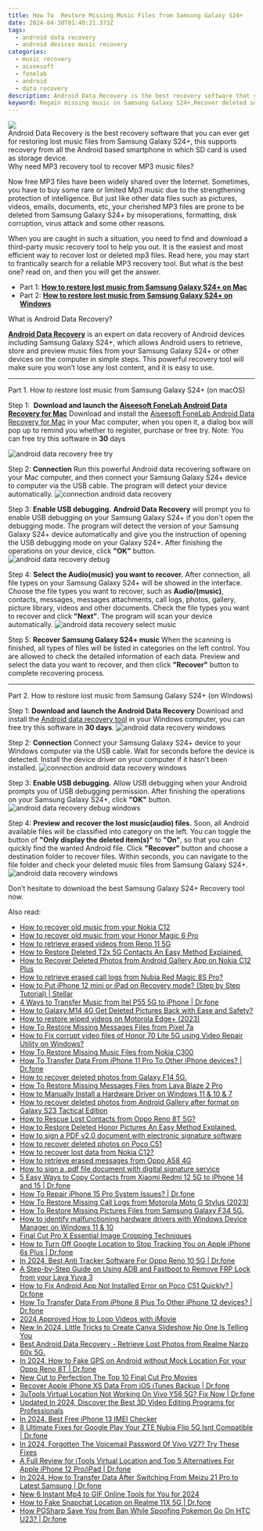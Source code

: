 ```yaml
---
title: How To  Restore Missing Music Files from Samsung Galaxy S24+
date: 2024-04-30T01:40:21.373Z
tags: 
  - android data recovery
  - android devices music recovery
categories: 
  - music recovery
  - aiseesoft
  - fonelab
  - android
  - data recovery
description: Android Data Recovery is the best recovery software that you can ever get for restoring lost music files from Samsung Galaxy S24+, this supports recovery from all the Android based smartphone in which SD card is used as storage device.
keyword: Regain missing music on Samsung Galaxy S24+,Recover deleted songs,recover lost music from Samsung Galaxy S24+,recover lost songs from Samsung Galaxy S24+,broken Samsung Galaxy S24+ songs recovery solution,save lost music on Samsung Galaxy S24+,how to recover music on Samsung Galaxy S24+,Samsung Galaxy S24+ delete music recover,how do i recover song on Samsung Galaxy S24+,Samsung Galaxy S24+ reset but recover music,extract data from water damaged phone Samsung Galaxy S24+,how to retrieve song from Samsung Galaxy S24+
---
```


<img src="https://img0mobiles.techidaily.com/images/best-assets/devices/samsung/samsung-galaxy-s24plus/4.jpg" class="atpl-imgstyle"  />

<div class="atpl-content atpl-for-fonelab-android recover-music">

<div class="atpl-post-description-part-1">
Android Data Recovery is the best recovery software that you can ever get for restoring lost music files from Samsung Galaxy S24+, this supports recovery from all the Android based smartphone in which SD card is used as storage device.
</div>



<div class="atpl-post-description-part-2">
<div class="tpl-content-sub-paragraph-title">
  Why need MP3 recovery tool to recover MP3 music files?
</div>
<div class="tpl-content-sub-paragraph-content">
  <p>
    Now free MP3 files have been widely shared over the Internet. Sometimes, you have to buy some rare or limited Mp3 music due to the strengthening protection of intelligence. But just like other data files such as pictures, videos, emails, documents, etc, your cherished MP3 files are prone to be deleted from Samsung Galaxy S24+ by misoperations, formatting, disk corruption, virus attack and some other reasons.
  </p>
  <p>
    When you are caught in such a situation, you need to find and download a third-party music recovery tool to help you out. It is the easiest and most efficient way to recover lost or deleted mp3 files. Read here, you may start to frantically search for a reliable MP3 recovery tool. But what is the best one? read on, and then you will get the answer. 
  </p>
</div>
</div>

<ul>
  <li>Part 1: <strong><a href="#p1">How to restore lost music from Samsung Galaxy S24+ on Mac</a></strong></li>
  <li>Part 2: <strong><a href="#p2">How to restore lost music from Samsung Galaxy S24+ on Windows</a></strong></li>
</ul>


<div class="atpl-post-description-part-3">
<div class="tpl-content-sub-paragraph-title">
  What is Android Data Recovery?
</div>
<div class="tpl-content-sub-paragraph-content">
  <p>
      <a href="https://tools.techidaily.com/aiseesoft-android-data-recovery/" ><strong>Android Data Recovery</strong></a> is an expert on data recovery of Android devices including Samsung Galaxy S24+, which allows Android users to retrieve, store and preview music files from your Samsung Galaxy S24+ or other devices on the computer in simple steps. This powerful recovery tool will make sure you won’t lose any lost content, and it is easy to use.
  </p>
</div>
</div>



<!-- Part 1 -->
<a id="p1" name="p1" ></a><hr>

<div>
  <span class="atpl-step-part-style">Part 1. How to restore lost music from Samsung Galaxy S24+ (on macOS)</span>
</div>

<span class="atpl-stepstyle-a"><span>Step 1: </span></span> <strong>Download and launch the <a href="https://tools.techidaily.com/aiseesoft-android-data-recovery-for-mac/" >Aiseesoft FoneLab Android Data Recovery for Mac</a></strong>
Download and install the <a href="https://tools.techidaily.com/aiseesoft-android-data-recovery-for-mac/" >Aiseesoft FoneLab Android Data Recovery for Mac</a> in your Mac computer, when you open it, a dialog box will pop up to remind you whether to register, purchase or free try.
Note: You can free try this software in <strong>30</strong> days

<img src="https://tools.techidaily.com/images/apps/aiseesoft/android-data-recovery/mac-free-try.png" class="atpl-imgstyle" alt="android data recovery free try" />

<span class="atpl-stepstyle-a"><span>Step 2: </span></span> <strong>Connection</strong>
Run this powerful Android data recovering software on your Mac computer, and then connect your Samsung Galaxy S24+ device to computer via the USB cable. The program will detect your device automatically.
<img src="https://tools.techidaily.com/images/apps/aiseesoft/android-data-recovery/mac-connection-interface.jpg" class="atpl-imgstyle" alt="connection android data recovery" />

<span class="atpl-stepstyle-a"><span>Step 3: </span></span> <strong>Enable USB debugging.</strong>
<strong>Android Data Recovery</strong> will prompt you to enable USB debugging on your Samsung Galaxy S24+ if you don't open the debugging mode. The program will detect the version of your Samsung Galaxy S24+ device automatically and give you the instruction of opening the USB debugging mode on your Galaxy S24+. After finishing the operations on your device, click <strong>"OK"</strong> button.
<img src="https://tools.techidaily.com/images/apps/aiseesoft/android-data-recovery/mac-android-usb-debug.jpg"  class="atpl-imgstyle" alt="android data recovery debug" />

<span class="atpl-stepstyle-a"><span>Step 4: </span></span> <strong>Select the Audio(music) you want to recover.</strong>
After connection, all file types on your Samsung Galaxy S24+ will be showed in the interface. Choose the file types you want to recover, such as <strong>Audio/(music)</strong>, contacts, messages, messages attachments, call logs, photos, gallery, picture library, videos and other documents. Check the file types you want to recover and click <b>"Next"</b>. The program will scan your device automatically.
<img src="https://tools.techidaily.com/images/apps/aiseesoft/android-data-recovery/mac-choose-type-music.jpg" class="atpl-imgstyle" alt="android data recovery select music" />

<span class="atpl-stepstyle-a"><span>Step 5: </span></span> <strong>Recover Samsung Galaxy S24+ music</strong>
When the scanning is finished, all types of files will be listed in categories on the left control. You are allowed to check the detailed information of each data. Preview and select the data you want to recover, and then click <b>"Recover"</b> button to complete recovering process.


<a id="p2" name="p2"></a><hr>

<!-- Part 2 -->
<div>
  <span class="atpl-step-part-style">Part 2. How to restore lost music from Samsung Galaxy S24+ (on Windows)</span>
</div>

<span class="atpl-stepstyle-a"><span>Step 1: </span></span> <strong>Download and launch the Android Data Recovery</strong>
Download and install the <a href="https://tools.techidaily.com/aiseesoft-android-data-recovery-for-win/" >Android data recovery tool</a> in your Windows computer, you can free try this software in <b>30 days</b>.
<img src="https://tools.techidaily.com/images/apps/aiseesoft/android-data-recovery/win-start-interface.png"  class="atpl-imgstyle" alt="android data recovery windows" />

<span class="atpl-stepstyle-a"><span>Step 2: </span></span> <strong>Connection</strong>
Connect your Samsung Galaxy S24+ device to your Windows computer via the USB cable. Wait for seconds before the device is detected. Install the device driver on your computer if it hasn't been installed.
<img src="https://tools.techidaily.com/images/apps/aiseesoft/android-data-recovery/win-connection-interface.png" class="atpl-imgstyle" alt="connection android data recovery windows" />

<span class="atpl-stepstyle-a"><span>Step 3: </span></span> <strong>Enable USB debugging.</strong>
Allow USB debugging when your Android prompts you of USB debugging permission. After finishing the operations on your Samsung Galaxy S24+, click <b>"OK"</b> button.
<img src="https://tools.techidaily.com/images/apps/aiseesoft/android-data-recovery/win-android-usb-debug.png" class="atpl-imgstyle" alt="android data recovery debug windows" />

<span class="atpl-stepstyle-a"><span>Step 4: </span></span> <strong>Preview and recover the lost music(audio) files.</strong>
Soon, all Android available files will be classified into category on the left. You can toggle the button of <b>"Only display the deleted item(s)"</b> to <b>"On"</b>, so that you can quickly find the wanted Android file. Click <b>"Recover"</b> button and choose a destination folder to recover files. Within seconds, you can navigate to the file folder and check your deleted music files from Samsung Galaxy S24+.
<img src="https://tools.techidaily.com/images/apps/aiseesoft/android-data-recovery/win-recover-music.jpg" class="atpl-imgstyle" alt="android data recovery windows" />

<div class="atpl-post-description-part-4">
<div class="tpl-content-sub-paragraph-normal">
    <p>
        Don’t hesitate to download the best Samsung Galaxy S24+ Recovery tool now.
    </p>
</div>
</div>


<ins class="adsbygoogle"
     style="display:block"
     data-ad-client="ca-pub-7571918770474297"
     data-ad-slot="8358498916"
     data-ad-format="auto"
     data-full-width-responsive="true"></ins>



</div>
<ins class="adsbygoogle"
    style="display:block"
    data-ad-format="autorelaxed"
    data-ad-client="ca-pub-7571918770474297"
    data-ad-slot="1223367746"></ins>

<span class="atpl-alsoreadstyle">Also read:</span>
<div><ul>
<li><a href="https://blog-min.techidaily.com/how-to-recover-old-music-from-your-nokia-c12-by-fonelab-android-recover-music/"><u>How to recover old music from your Nokia C12</u></a></li>
<li><a href="https://blog-min.techidaily.com/how-to-recover-old-music-from-your-honor-magic-6-pro-by-fonelab-android-recover-music/"><u>How to recover old music from your Honor Magic 6 Pro</u></a></li>
<li><a href="https://blog-min.techidaily.com/how-to-retrieve-erased-videos-from-reno-11-5g-by-fonelab-android-recover-video/"><u>How to retrieve erased videos from Reno 11 5G</u></a></li>
<li><a href="https://blog-min.techidaily.com/how-to-restore-deleted-t2x-5g-contacts-an-easy-method-explained-by-fonelab-android-recover-contacts/"><u>How to Restore Deleted T2x 5G Contacts  An Easy Method Explained.</u></a></li>
<li><a href="https://blog-min.techidaily.com/how-to-recover-deleted-photos-from-android-gallery-app-on-nokia-c12-plus-by-stellar-photo-recovery-android-mobile-photo-recover/"><u>How to Recover Deleted Photos from Android Gallery App on Nokia C12 Plus</u></a></li>
<li><a href="https://blog-min.techidaily.com/how-to-retrieve-erased-call-logs-from-nubia-red-magic-8s-pro-by-fonelab-android-recover-call-logs/"><u>How to retrieve erased call logs from Nubia Red Magic 8S Pro?</u></a></li>
<li><a href="https://blog-min.techidaily.com/how-to-put-iphone-12-mini-or-ipad-on-recovery-mode-step-by-step-tutorial-stellar-by-stellar-data-recovery-ios-iphone-data-recovery/"><u>How to Put iPhone 12 mini or iPad on Recovery mode? (Step by Step Tutorial) | Stellar</u></a></li>
<li><a href="https://blog-min.techidaily.com/4-ways-to-transfer-music-from-itel-p55-5g-to-iphone-drfone-by-drfone-transfer-from-android-transfer-from-android/"><u>4 Ways to Transfer Music from Itel P55 5G to iPhone | Dr.fone</u></a></li>
<li><a href="https://blog-min.techidaily.com/how-to-galaxy-m14-4g-get-deleted-pictures-back-with-ease-and-safety-by-fonelab-android-recover-pictures/"><u>How to Galaxy M14 4G Get Deleted Pictures Back with Ease and Safety?</u></a></li>
<li><a href="https://blog-min.techidaily.com/how-to-restore-wiped-videos-on-motorola-edgeplus-2023-by-fonelab-android-recover-video/"><u>How to restore wiped videos on Motorola Edge+ (2023)</u></a></li>
<li><a href="https://blog-min.techidaily.com/how-to-restore-missing-messages-files-from-pixel-7a-by-fonelab-android-recover-messages/"><u>How To  Restore Missing Messages Files from Pixel 7a</u></a></li>
<li><a href="https://blog-min.techidaily.com/how-to-fix-corrupt-video-files-of-honor-70-lite-5g-using-video-repair-utility-on-windows-by-stellar-video-repair-mobile-video-repair/"><u>How to Fix corrupt video files of Honor 70 Lite 5G using Video Repair Utility on Windows?</u></a></li>
<li><a href="https://blog-min.techidaily.com/how-to-restore-missing-music-files-from-nokia-c300-by-fonelab-android-recover-music/"><u>How To  Restore Missing Music Files from Nokia C300</u></a></li>
<li><a href="https://blog-min.techidaily.com/how-to-transfer-data-from-iphone-11-pro-to-other-iphone-devices-drfone-by-drfone-transfer-data-from-ios-transfer-data-from-ios/"><u>How To Transfer Data From iPhone 11 Pro To Other iPhone devices? | Dr.fone</u></a></li>
<li><a href="https://blog-min.techidaily.com/how-to-recover-deleted-photos-from-galaxy-f14-5g-by-fonelab-android-recover-photos/"><u>How to recover deleted photos from Galaxy F14 5G.</u></a></li>
<li><a href="https://blog-min.techidaily.com/how-to-restore-missing-messages-files-from-lava-blaze-2-pro-by-fonelab-android-recover-messages/"><u>How To  Restore Missing Messages Files from Lava Blaze 2 Pro</u></a></li>
<li><a href="https://blog-min.techidaily.com/how-to-manually-install-a-hardware-driver-on-windows-11-and-10-and-7-by-drivereasy-guide/"><u>How to Manually Install a Hardware Driver on Windows 11 & 10 & 7</u></a></li>
<li><a href="https://blog-min.techidaily.com/how-to-recover-deleted-photos-from-android-gallery-after-format-on-galaxy-s23-tactical-edition-by-stellar-photo-recovery-android-mobile-photo-recover/"><u>How to recover deleted photos from Android Gallery after format on Galaxy S23 Tactical Edition</u></a></li>
<li><a href="https://blog-min.techidaily.com/how-to-rescue-lost-contacts-from-oppo-reno-8t-5g-by-fonelab-android-recover-contacts/"><u>How to Rescue Lost Contacts from Oppo Reno 8T 5G?</u></a></li>
<li><a href="https://blog-min.techidaily.com/how-to-restore-deleted-honor-pictures-an-easy-method-explained-by-fonelab-android-recover-pictures/"><u>How to Restore Deleted Honor Pictures  An Easy Method Explained.</u></a></li>
<li><a href="https://blog-min.techidaily.com/how-to-sign-a-pdf-v20-document-with-electronic-signature-software-by-ldigisigner-sign-a-pdf-sign-a-pdf/"><u>How to sign a PDF v2.0 document with electronic signature software</u></a></li>
<li><a href="https://blog-min.techidaily.com/how-to-recover-deleted-photos-on-poco-c51-by-stellar-photo-recovery-android-mobile-photo-recover/"><u>How to recover deleted photos on Poco C51</u></a></li>
<li><a href="https://blog-min.techidaily.com/how-to-recover-lost-data-from-nokia-c12-by-fonelab-android-recover-data/"><u>How to recover lost data from Nokia C12?</u></a></li>
<li><a href="https://blog-min.techidaily.com/how-to-retrieve-erased-messages-from-oppo-a58-4g-by-fonelab-android-recover-messages/"><u>How to retrieve erased messages from Oppo A58 4G</u></a></li>
<li><a href="https://blog-min.techidaily.com/how-to-sign-a-pdf-file-document-with-digital-signature-service-by-ldigisigner-sign-a-pdf-sign-a-pdf/"><u>How to sign a .pdf file document with digital signature service</u></a></li>
<li><a href="https://blog-min.techidaily.com/5-easy-ways-to-copy-contacts-from-xiaomi-redmi-12-5g-to-iphone-14-and-15-drfone-by-drfone-transfer-from-android-transfer-from-android/"><u>5 Easy Ways to Copy Contacts from Xiaomi Redmi 12 5G to iPhone 14 and 15 | Dr.fone</u></a></li>
<li><a href="https://blog-min.techidaily.com/how-to-repair-iphone-15-pro-system-issues-drfone-by-drfone-ios-system-repair-ios-system-repair/"><u>How To Repair iPhone 15 Pro System Issues? | Dr.fone</u></a></li>
<li><a href="https://blog-min.techidaily.com/how-to-restore-missing-call-logs-from-motorola-moto-g-stylus-2023-by-fonelab-android-recover-call-logs/"><u>How To  Restore Missing Call Logs from Motorola Moto G Stylus (2023)</u></a></li>
<li><a href="https://blog-min.techidaily.com/how-to-restore-missing-pictures-files-from-samsung-galaxy-f34-5g-by-fonelab-android-recover-pictures/"><u>How To  Restore Missing Pictures Files from Samsung Galaxy F34 5G.</u></a></li>
<li><a href="https://blog-min.techidaily.com/how-to-identify-malfunctioning-hardware-drivers-with-windows-device-manager-on-windows-11-and-10-by-drivereasy-guide/"><u>How to identify malfunctioning hardware drivers with Windows Device Manager on Windows 11 & 10</u></a></li>
<li><a href="https://ai-vdieo-software.techidaily.com/final-cut-pro-x-essential-image-cropping-techniques/"><u>Final Cut Pro X Essential Image Cropping Techniques</u></a></li>
<li><a href="https://ios-location-track.techidaily.com/how-to-turn-off-google-location-to-stop-tracking-you-on-apple-iphone-6s-plus-drfone-by-drfone-virtual-ios/"><u>How to Turn Off Google Location to Stop Tracking You on Apple iPhone 6s Plus | Dr.fone</u></a></li>
<li><a href="https://android-location-track.techidaily.com/in-2024-best-anti-tracker-software-for-oppo-reno-10-5g-drfone-by-drfone-virtual-android/"><u>In 2024, Best Anti Tracker Software For Oppo Reno 10 5G | Dr.fone</u></a></li>
<li><a href="https://android-frp.techidaily.com/a-step-by-step-guide-on-using-adb-and-fastboot-to-remove-frp-lock-from-your-lava-yuva-3-by-drfone-android/"><u>A Step-by-Step Guide on Using ADB and Fastboot to Remove FRP Lock from your Lava Yuva 3</u></a></li>
<li><a href="https://change-location.techidaily.com/how-to-fix-android-app-not-installed-error-on-poco-c51-quickly-drfone-by-drfone-fix-android-problems-fix-android-problems/"><u>How to Fix Android App Not Installed Error on Poco C51 Quickly? | Dr.fone</u></a></li>
<li><a href="https://review-topics.techidaily.com/how-to-transfer-data-from-iphone-8-plus-to-other-iphone-12-devices-drfone-by-drfone-transfer-data-from-ios-transfer-data-from-ios/"><u>How To Transfer Data From iPhone 8 Plus To Other iPhone 12 devices? | Dr.fone</u></a></li>
<li><a href="https://ai-editing-video.techidaily.com/2024-approved-how-to-loop-videos-with-imovie/"><u>2024 Approved How to Loop Videos with iMovie</u></a></li>
<li><a href="https://ai-video-editing.techidaily.com/new-in-2024-little-tricks-to-create-canva-slideshow-no-one-is-telling-you/"><u>New In 2024, Little Tricks to Create Canva Slideshow No One Is Telling You</u></a></li>
<li><a href="https://phone-solutions.techidaily.com/best-android-data-recovery-retrieve-lost-photos-from-realme-narzo-60x-5g-by-fonelab-android-recover-photos/"><u>Best Android Data Recovery - Retrieve Lost Photos from Realme Narzo 60x 5G.</u></a></li>
<li><a href="https://android-location.techidaily.com/in-2024-how-to-fake-gps-on-android-without-mock-location-for-your-oppo-reno-8t-drfone-by-drfone-virtual/"><u>In 2024, How to Fake GPS on Android without Mock Location For your Oppo Reno 8T | Dr.fone</u></a></li>
<li><a href="https://ai-vdieo-software.techidaily.com/new-cut-to-perfection-the-top-10-final-cut-pro-movies/"><u>New Cut to Perfection The Top 10 Final Cut Pro Movies</u></a></li>
<li><a href="https://techidaily.com/recover-apple-iphone-xs-data-from-ios-itunes-backup-drfone-by-drfone-ios-data-recovery-ios-data-recovery/"><u>Recover Apple iPhone XS Data From iOS iTunes Backup | Dr.fone</u></a></li>
<li><a href="https://location-fake.techidaily.com/3utools-virtual-location-not-working-on-vivo-y56-5g-fix-now-drfone-by-drfone-virtual-android/"><u>3uTools Virtual Location Not Working On Vivo Y56 5G? Fix Now | Dr.fone</u></a></li>
<li><a href="https://ai-video-apps.techidaily.com/updated-in-2024-discover-the-best-3d-video-editing-programs-for-professionals/"><u>Updated In 2024, Discover the Best 3D Video Editing Programs for Professionals</u></a></li>
<li><a href="https://sim-unlock.techidaily.com/in-2024-best-free-iphone-13-imei-checker-by-drfone-ios/"><u>In 2024, Best Free iPhone 13 IMEI Checker</u></a></li>
<li><a href="https://howto.techidaily.com/8-ultimate-fixes-for-google-play-your-zte-nubia-flip-5g-isnt-compatible-drfone-by-drfone-fix-android-problems-fix-android-problems/"><u>8 Ultimate Fixes for Google Play Your ZTE Nubia Flip 5G Isnt Compatible | Dr.fone</u></a></li>
<li><a href="https://android-unlock.techidaily.com/in-2024-forgotten-the-voicemail-password-of-vivo-v27-try-these-fixes-by-drfone-android/"><u>In 2024, Forgotten The Voicemail Password Of Vivo V27? Try These Fixes</u></a></li>
<li><a href="https://iphone-location.techidaily.com/a-full-review-for-itools-virtual-location-and-top-5-alternatives-for-apple-iphone-12-proipad-drfone-by-drfone-virtual-ios/"><u>A Full Review for iTools Virtual Location and Top 5 Alternatives For Apple iPhone 12 Pro/iPad | Dr.fone</u></a></li>
<li><a href="https://android-transfer.techidaily.com/in-2024-how-to-transfer-data-after-switching-from-meizu-21-pro-to-latest-samsung-drfone-by-drfone-transfer-from-android-transfer-from-android/"><u>In 2024, How to Transfer Data After Switching From Meizu 21 Pro to Latest Samsung | Dr.fone</u></a></li>
<li><a href="https://ai-editing-video.techidaily.com/new-6-instant-mp4-to-gif-online-tools-for-you-for-2024/"><u>New 6 Instant Mp4 to GIF Online Tools for You for 2024</u></a></li>
<li><a href="https://location-social.techidaily.com/how-to-fake-snapchat-location-on-realme-11x-5g-drfone-by-drfone-virtual-android/"><u>How to Fake Snapchat Location on Realme 11X 5G | Dr.fone</u></a></li>
<li><a href="https://android-pokemon-go.techidaily.com/how-pgsharp-save-you-from-ban-while-spoofing-pokemon-go-on-htc-u23-drfone-by-drfone-virtual-android/"><u>How PGSharp Save You from Ban While Spoofing Pokemon Go On HTC U23? | Dr.fone</u></a></li>
</ul></div>

